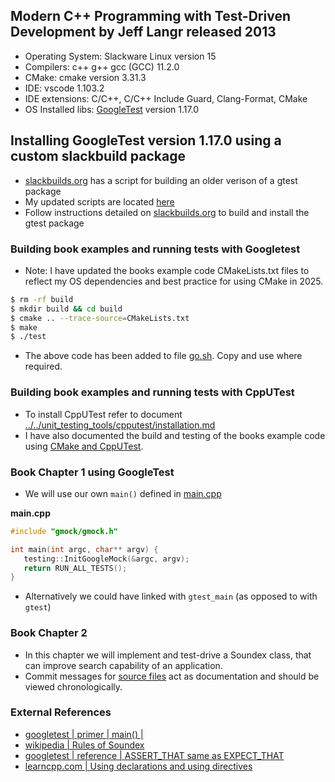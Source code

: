 ## Modern C++ Programming with Test-Driven Development by Jeff Langr released 2013

- Operating System: Slackware Linux version 15
- Compilers: c++ g++ gcc (GCC) 11.2.0
- CMake: cmake version 3.31.3
- IDE: vscode 1.103.2
- IDE extensions: C/C++, C/C++ Include Guard, Clang-Format, CMake
- OS Installed libs: [GoogleTest](https://github.com/google/googletest) version 1.17.0

## Installing GoogleTest version 1.17.0 using a custom slackbuild package
- [slackbuilds.org](https://slackbuilds.org/repository/15.0/development/gtest/) has a script for building an older verison of a gtest package
- My updated scripts are located [here](../../unit_testing_tools/googletest/slackbuild/gtest/)
- Follow instructions detailed on [slackbuilds.org](https://slackbuilds.org/howto/) to build and install the gtest package

### Building book examples and running tests with Googletest

- Note: I have updated the books example code CMakeLists.txt files to reflect my OS dependencies and best practice for using CMake in 2025.

```bash
$ rm -rf build
$ mkdir build && cd build
$ cmake .. --trace-source=CMakeLists.txt
$ make
$ ./test
```
- The above code has been added to file [go.sh](../../unit_testing_tools/go.sh). Copy and use where required.

### Building book examples and running tests with CppUTest

- To install CppUTest refer to document [../../unit_testing_tools/cpputest/installation.md](../../unit_testing_tools/cpputest/installation.md)
- I have also documented the build and testing of the books example code using [CMake and CppUTest](../modern_c++_with_tdd/cpputest/). 

### Book Chapter 1 using GoogleTest

- We will use our own `main()` defined in [main.cpp](../modern_c++_with_tdd/mycode/c2/main.cpp)

**main.cpp**
```c
#include "gmock/gmock.h"

int main(int argc, char** argv) {
   testing::InitGoogleMock(&argc, argv);
   return RUN_ALL_TESTS();
}
```
- Alternatively we could have linked with `gtest_main` (as opposed to with `gtest`)

### Book Chapter 2

- In this chapter we will implement and test-drive a Soundex class, that can improve search capability of an application.
- Commit messages for [source files](../modern_c++_with_tdd/mycode/c2/) act as documentation and should be viewed chronologically.

### External References

- [googletest | primer | main() |](https://google.github.io/googletest/primer.html#writing-the-main-function)
- [wikipedia | Rules of Soundex](https://en.wikipedia.org/wiki/Soundex)
- [googletest | reference | ASSERT_THAT same as EXPECT_THAT](https://google.github.io/googletest/reference/assertions.html#EXPECT_THAT)
- [learncpp.com | Using declarations and using directives](https://www.learncpp.com/cpp-tutorial/using-declarations-and-using-directives/)
